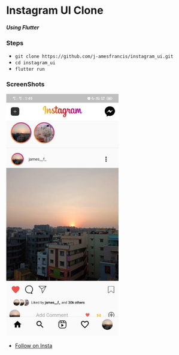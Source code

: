 # **Instagram UI Clone**
#### _Using Flutter_


### Steps
- ```git clone https://github.com/j-amesfrancis/instagram_ui.git```
- ```cd instagram_ui```
- ```flutter run```


### ScreenShots

<img src="assets/images/instagram.jpeg"  alt="Screenshot" width="300">

- [Follow on Insta](https://www.instagram.com/james__f_/)
